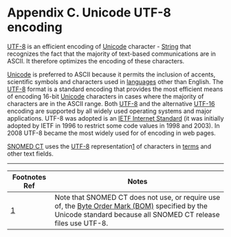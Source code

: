 # Appendix C. Unicode UTF-8 encoding

[UTF-8](https://confluence.ihtsdotools.org/display/DOCGLOSS/UTF-8) is an efficient encoding of [Unicode](Unicode_28739320.html) character - [String](https://confluence.ihtsdotools.org/display/DOCRELFMT/String+\(data+type\)) that recognizes the fact that the majority of text-based communications are in ASCII. It therefore optimizes the encoding of these characters.

[Unicode](Unicode_28739320.html) is preferred to ASCII because it permits the inclusion of accents, scientific symbols and characters used in [languages](https://confluence.ihtsdotools.org/display/DOCGLOSS/language) other than English. The [UTF-8](https://confluence.ihtsdotools.org/display/DOCGLOSS/UTF-8) format is a standard encoding that provides the most efficient means of encoding 16-bit [Unicode](Unicode_28739320.html) characters in cases where the majority of characters are in the ASCII range. Both [UTF-8](https://confluence.ihtsdotools.org/display/DOCGLOSS/UTF-8) and the alternative [UTF-16](https://confluence.ihtsdotools.org/display/DOCGLOSS/UTF-16) encoding are supported by all widely used operating systems and major applications. UTF-8 was adopted is an [IETF Internet Standard](https://tools.ietf.org/html/rfc3629) (it was initially adopted by IETF in 1996 to restrict some code values in 1998 and 2003). In 2008 UTF-8 became the most widely used for of encoding in web pages.

[SNOMED CT](https://confluence.ihtsdotools.org/display/DOCGLOSS/SNOMED+CT) uses the [UTF-8](https://confluence.ihtsdotools.org/display/DOCGLOSS/UTF-8) representation[1](https://confluence.ihtsdotools.org/display/DOCRELFMT/Appendix+C.+Unicode+UTF-8+encoding#Footnote1) of characters in [terms](https://confluence.ihtsdotools.org/display/DOCGLOSS/term) and other text fields.

***

| Footnotes Ref                                                                                                  | Notes                                                                                                                                                                                                            |
| -------------------------------------------------------------------------------------------------------------- | ---------------------------------------------------------------------------------------------------------------------------------------------------------------------------------------------------------------- |
| [1](https://confluence.ihtsdotools.org/display/DOCRELFMT/Appendix+C.+Unicode+UTF-8+encoding#FootnoteMarker1-0) | Note that SNOMED CT does not use, or require use of, the [Byte Order Mark (BOM)](https://en.wikipedia.org/wiki/Byte_order_mark) specified by the Unicode standard because all SNOMED CT release files use UTF-8. |
